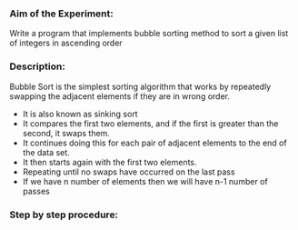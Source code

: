 ### Aim of the Experiment:
Write a program that implements bubble sorting method to sort a given list of integers in ascending order

### Description:
Bubble Sort is the simplest sorting algorithm that works by repeatedly swapping the adjacent elements if they are in wrong order.
- It is also known as sinking sort
- It compares the first two elements, and if the first is greater than the second, it
swaps them.
- It continues doing this for each pair of adjacent elements to the end of the data set.
- It then starts again with the first two elements.
- Repeating until no swaps have occurred on the last pass
- If we have n number of elements then we will have n-1 number of passes

### Step by step procedure:
